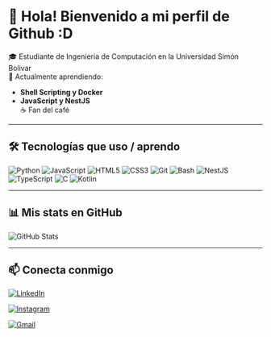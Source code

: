 # 👋 Hola! Bienvenido a mi perfil de Github :D  

🎓 Estudiante de Ingenieria de Computación en la Universidad Simón Bolivar \
🌱 Actualmente aprendiendo:
  - **Shell Scripting y Docker**
  - **JavaScript y NestJS**  
☕ Fan del café

---

## 🛠️ Tecnologías que uso / aprendo
![Python](https://img.shields.io/badge/-Python-3776AB?logo=python&logoColor=white&style=for-the-badge)
![JavaScript](https://img.shields.io/badge/-JavaScript-F7DF1E?logo=javascript&logoColor=black&style=for-the-badge)
![HTML5](https://img.shields.io/badge/-HTML5-E34F26?logo=html5&logoColor=white&style=for-the-badge)
![CSS3](https://img.shields.io/badge/-CSS3-1572B6?logo=css3&logoColor=white&style=for-the-badge)
![Git](https://img.shields.io/badge/-Git-F05032?logo=git&logoColor=white&style=for-the-badge)
![Bash](https://img.shields.io/badge/-Bash-4EAA25?logo=gnu-bash&logoColor=white&style=for-the-badge)
![NestJS](https://img.shields.io/badge/-NestJS-E0234E?logo=nestjs&logoColor=white&style=for-the-badge)
![TypeScript](https://img.shields.io/badge/-TypeScript-3178C6?logo=typescript&logoColor=white&style=for-the-badge)
![C](https://img.shields.io/badge/-C-A8B9CC?logo=c&logoColor=black&style=for-the-badge)
![Kotlin](https://img.shields.io/badge/-Kotlin-0095D5?logo=kotlin&logoColor=white&style=for-the-badge)

---

## 📊 Mis stats en GitHub
![GitHub Stats](https://github-readme-stats.vercel.app/api?username=Jesus-0502&show_icons=true&theme=radical)  

---

## 📫 Conecta conmigo
[![LinkedIn](https://img.shields.io/badge/in-JesusGutierrez-0A66C2?logo=linkedin&logoColor=white&style=for-the-badge&labelColor=blue)](https://www.linkedin.com/in/TU_USUARIO)

[![Instagram](https://img.shields.io/badge/Instagram-yisus_0502-E4405F?logo=instagram&logoColor=E4405F&style=for-the-badge)](https://instagram.com/TU_USUARIO)

[![Gmail](https://img.shields.io/badge/Gmail-jesusgutierrez4825@gmail.com-c14438?logo=gmail&logoColor=c14438&style=for-the-badge)](mailto:TU_CORREO)



